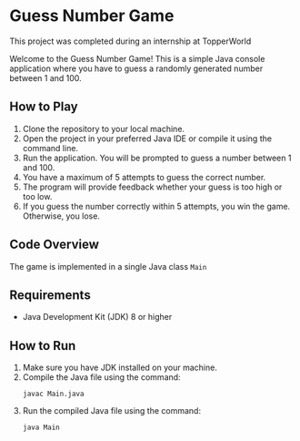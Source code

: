 <!DOCTYPE html>
<html lang="en">
<head>
    <meta charset="UTF-8">
    <meta name="viewport" content="width=device-width, initial-scale=1.0">
</head>
<body>

<h1>Guess Number Game</h1>
<p>This project was completed during an internship at TopperWorld</p>
<p>Welcome to the Guess Number Game! This is a simple Java console application where you have to guess a randomly generated number between 1 and 100.</p>

<h2>How to Play</h2>
<ol>
    <li>Clone the repository to your local machine.</li>
    <li>Open the project in your preferred Java IDE or compile it using the command line.</li>
    <li>Run the application. You will be prompted to guess a number between 1 and 100.</li>
    <li>You have a maximum of 5 attempts to guess the correct number.</li>
    <li>The program will provide feedback whether your guess is too high or too low.</li>
    <li>If you guess the number correctly within 5 attempts, you win the game. Otherwise, you lose.</li>
</ol>

<h2>Code Overview</h2>
<p>The game is implemented in a single Java class <code>Main</code></p>

<h2>Requirements</h2>
<ul>
    <li>Java Development Kit (JDK) 8 or higher</li>
</ul>

<h2>How to Run</h2>
<ol>
    <li>Make sure you have JDK installed on your machine.</li>
    <li>Compile the Java file using the command:
        <pre><code>javac Main.java</code></pre>
    </li>
    <li>Run the compiled Java file using the command:
        <pre><code>java Main</code></pre>
    </li>
</ol>

</body>
</html>
